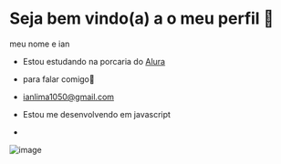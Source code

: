 # Seja bem vindo(a) a o meu perfil 🖤

meu nome e ian 

- Estou estudando na porcaria do [Alura](https://www.alura.com.br/?utm_term=alura&utm_campaign=%5BSearch%5D+%5BPerformance%5D+-+Institucional&utm_source=adwords&utm_medium=ppc&hsa_acc=7964138385&hsa_cam=386166608&hsa_grp=21666755648&hsa_ad=697522196628&hsa_src=g&hsa_tgt=kwd-300088401&hsa_kw=alura&hsa_mt=e&hsa_net=adwords&hsa_ver=3&gad_source=1&gclid=CjwKCAjwr7ayBhAPEiwA6EIGxBFMCPhcBKaKQ3DdUNMopgLhZ1oZPCt0Phh_oGvVDHg0jH8WJ4g2wBoCg34QAvD_BwE)

- para falar comigo📧

- ianlima1050@gmail.com

- Estou me desenvolvendo em javascript

- 


![image](https://github.com/Bloxyian/ianzeira/assets/103868080/3699d33d-ea28-47ed-b40c-f3e0d2add6e6)


